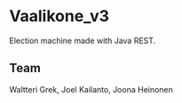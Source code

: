 # Vaalikone_v3
Election machine made with Java REST.

## Team
Waltteri Grek, Joel Kailanto, Joona Heinonen
